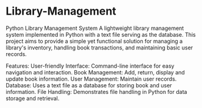# Library-Management
Python Library Management System
A lightweight library management system implemented in Python with a text file serving as the database. 
This project aims to provide a simple yet functional solution for managing a library's inventory, 
handling book transactions, and maintaining basic user records.

Features:
User-friendly Interface: Command-line interface for easy navigation and interaction.
Book Management: Add, return, display and update book information.
User Management: Maintain user records.
Database: Uses a text file as a database for storing book and user information.
File Handling: Demonstrates file handling in Python for data storage and retrieval.
